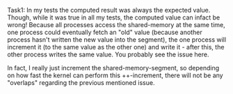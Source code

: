 Task1:
In my tests the computed result was always the expected value.
Though, while it was true in all my tests, the computed value can infact be wrong!
Because all processes access the shared-memory at the same time, one process could eventually fetch an "old" value (because another process hasn't written the new value into the segment), the one process will increment it (to the same value as the other one) and write it - after this, the other process writes the same value. You probably see the issue here.

In fact, I really just increment the shared-memory-segment, so depending on how fast the kernel can perform this ++-increment, there will not be any "overlaps" regarding the previous mentioned issue.


